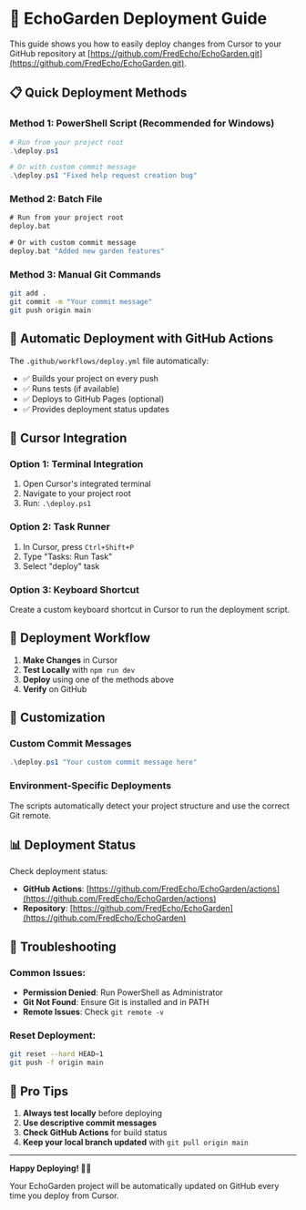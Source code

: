 # 🚀 EchoGarden Deployment Guide

This guide shows you how to easily deploy changes from Cursor to your GitHub repository at [https://github.com/FredEcho/EchoGarden.git](https://github.com/FredEcho/EchoGarden.git).

## 📋 Quick Deployment Methods

### Method 1: PowerShell Script (Recommended for Windows)
```powershell
# Run from your project root
.\deploy.ps1

# Or with custom commit message
.\deploy.ps1 "Fixed help request creation bug"
```

### Method 2: Batch File
```cmd
# Run from your project root
deploy.bat

# Or with custom commit message
deploy.bat "Added new garden features"
```

### Method 3: Manual Git Commands
```bash
git add .
git commit -m "Your commit message"
git push origin main
```

## 🔄 Automatic Deployment with GitHub Actions

The `.github/workflows/deploy.yml` file automatically:
- ✅ Builds your project on every push
- ✅ Runs tests (if available)
- ✅ Deploys to GitHub Pages (optional)
- ✅ Provides deployment status updates

## 📱 Cursor Integration

### Option 1: Terminal Integration
1. Open Cursor's integrated terminal
2. Navigate to your project root
3. Run: `.\deploy.ps1`

### Option 2: Task Runner
1. In Cursor, press `Ctrl+Shift+P`
2. Type "Tasks: Run Task"
3. Select "deploy" task

### Option 3: Keyboard Shortcut
Create a custom keyboard shortcut in Cursor to run the deployment script.

## 🎯 Deployment Workflow

1. **Make Changes** in Cursor
2. **Test Locally** with `npm run dev`
3. **Deploy** using one of the methods above
4. **Verify** on GitHub

## 🔧 Customization

### Custom Commit Messages
```powershell
.\deploy.ps1 "Your custom commit message here"
```

### Environment-Specific Deployments
The scripts automatically detect your project structure and use the correct Git remote.

## 📊 Deployment Status

Check deployment status:
- **GitHub Actions**: [https://github.com/FredEcho/EchoGarden/actions](https://github.com/FredEcho/EchoGarden/actions)
- **Repository**: [https://github.com/FredEcho/EchoGarden](https://github.com/FredEcho/EchoGarden)

## 🚨 Troubleshooting

### Common Issues:
- **Permission Denied**: Run PowerShell as Administrator
- **Git Not Found**: Ensure Git is installed and in PATH
- **Remote Issues**: Check `git remote -v`

### Reset Deployment:
```bash
git reset --hard HEAD~1
git push -f origin main
```

## 🌟 Pro Tips

1. **Always test locally** before deploying
2. **Use descriptive commit messages**
3. **Check GitHub Actions** for build status
4. **Keep your local branch updated** with `git pull origin main`

---

**Happy Deploying! 🌱✨**

Your EchoGarden project will be automatically updated on GitHub every time you deploy from Cursor.
